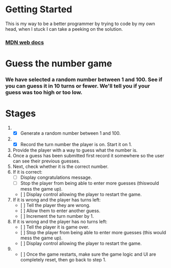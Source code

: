 # Getting Started
This is my way to be a better programmer by trying to code by my own head, when I stuck I can take a peeking on the solution.
### [MDN web docs](https://developer.mozilla.org/en-US/docs/Learn/JavaScript/First_steps/A_first_splash)

# Guess the number game
### We have selected a random number between 1 and 100. See if you can guess it in 10 turns or fewer. We'll tell you if your guess was too high or too low.

# Stages

1. - [x] Generate a random number between 1 and 100.
2. - [x] Record the turn number the player is on. Start it on 1.
3. Provide the player with a way to guess what the number is.
4. Once a guess has been submitted first record it somewhere so the user can see their previous guesses.
5. Next, check whether it is the correct number.
6. If it is correct:
   - [ ] Display congratulations message.
   - [ ] Stop the player from being able to enter more guesses (thiswould mess the game up).
   - [ ] Display control allowing the player to restart the game.
7. If it is wrong and the player has turns left:
   - [ ] Tell the player they are wrong.
   - [ ] Allow them to enter another guess.
   - [ ] Increment the turn number by 1.
8. If it is wrong and the player has no turns left:
   - [ ] Tell the player it is game over.
   - [ ] Stop the player from being able to enter more guesses (this would mess the game up).
   - [ ] Display control allowing the player to restart the game.
9. - [ ] Once the game restarts, make sure the game logic and UI are completely reset, then go back to step 1.
